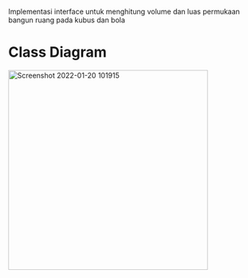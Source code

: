 Implementasi interface untuk menghitung volume dan luas permukaan bangun ruang pada kubus dan bola

# Class Diagram

<img width="400" alt="Screenshot 2022-01-20 101915" src="https://user-images.githubusercontent.com/74587940/150266337-1eb9b106-5cb7-43f6-b2cf-04f11d3d5b2f.png">
